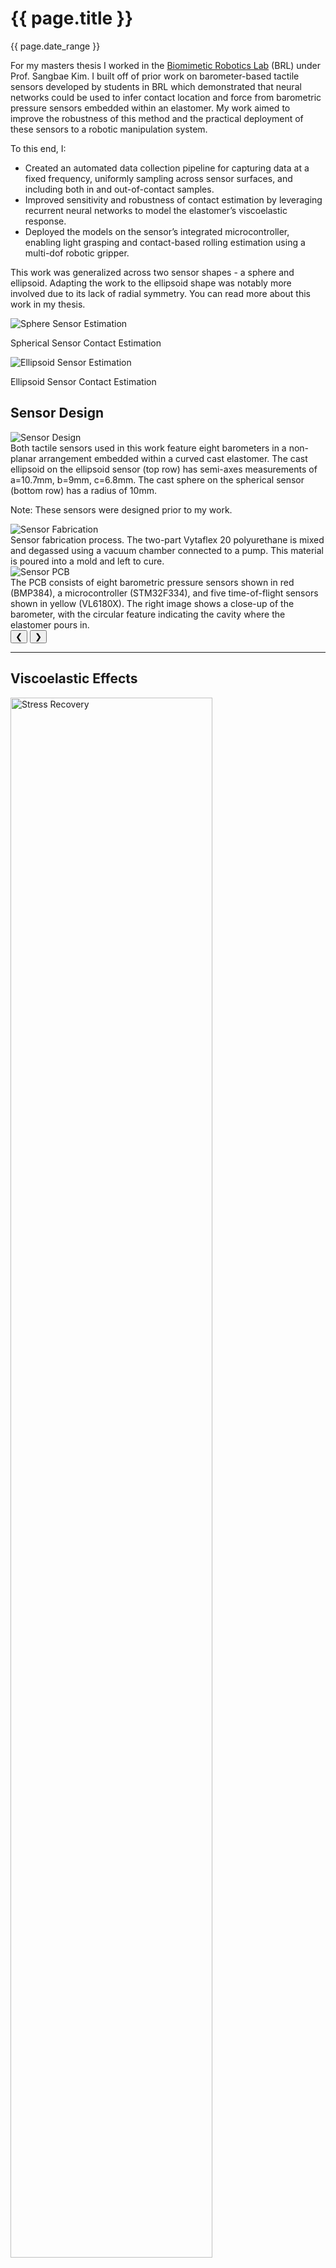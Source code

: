 
<div class="project-detail">
  <h1 class="project-title">{{ page.title }}</h1>
  <p class="project-dates">{{ page.date_range }}</p>

  <div class="project-section">
    <p>For my masters thesis I worked in the <a href="https://biomimetics.mit.edu/" target="_blank" rel="noopener">Biomimetic Robotics Lab</a> (BRL) under Prof. Sangbae Kim. I built off of prior work on barometer-based tactile sensors developed by students in BRL which demonstrated that neural networks could be used to infer contact location and force from barometric pressure sensors embedded within an elastomer. My work aimed to improve the robustness of this method and the practical deployment of these sensors to a robotic manipulation system.
    </p>
    <p>
    To this end, I:</p>
    <ul>
      <li>Created an automated data collection pipeline for capturing data at a fixed frequency, uniformly sampling across sensor surfaces, and including both in and out-of-contact samples.</li> 
      <li>Improved sensitivity and robustness of contact estimation by leveraging recurrent neural networks to model the elastomer’s viscoelastic response.</li>
      <li>Deployed the models on the sensor’s integrated microcontroller, enabling light grasping and contact-based rolling estimation using a multi-dof robotic gripper.</li>
    </ul>
    <p>
      This work was generalized across two sensor shapes - a sphere and ellipsoid. Adapting the work to the ellipsoid shape was notably more involved due to its lack of radial symmetry. You can read more about this work in my thesis.
    </p>
  </div>

<div class="project-section wide">
  <div class="gif-pair">
    <div class="gif-container">
      <img src="/assets/images/brl_content/sphere_web1x.gif" alt="Sphere Sensor Estimation">
      <p class="gif-caption">Spherical Sensor Contact Estimation</p>
    </div>
    <div class="gif-container">
      <img src="/assets/images/brl_content/ellipsoid_web1x.gif" alt="Ellipsoid Sensor Estimation">
      <p class="gif-caption">Ellipsoid Sensor Contact Estimation</p>
    </div>
  </div>
</div>




  <div class="image-carousel-container">
    <h2 class="carousel-title">Sensor Design</h2>
    <div class="image-carousel" id="carousel-intro">
      <div class="carousel-slide">
        <img src="/assets/images/brl_content/sensors_smaller.png" alt="Sensor Design">
        <div class="caption">Both tactile sensors used in this work feature eight barometers in a non-planar arrangement embedded within a curved cast elastomer. The cast ellipsoid on the ellipsoid sensor (top row) has semi-axes measurements of a=10.7mm, b=9mm, c=6.8mm. The cast sphere on the spherical sensor (bottom row) has a radius of 10mm. <p>Note: These sensors were designed prior to my work.</p></div>
      </div>
      <div class="carousel-slide">
        <img src="/assets/images/brl_content/sensorfab.png" alt="Sensor Fabrication">
        <div class="caption">Sensor fabrication process. The two-part Vytaflex 20 polyurethane is mixed and degassed using a vacuum chamber connected to a pump. This material is poured into a mold and left to cure. </div>
      </div>
      <div class="carousel-slide">
        <img src="/assets/images/brl_content/sensorPCB.png" alt="Sensor PCB">
        <div class="caption">The PCB consists of eight barometric pressure sensors shown in red (BMP384), a microcontroller (STM32F334), and five time-of-flight sensors shown in yellow (VL6180X). The right image shows a close-up of the barometer, with the circular feature indicating the cavity where the elastomer pours in.</div>
      </div>
    </div>
    <button class="arrow left" onclick="scrollCarousel('carousel-intro', -1)">&#10094;</button>
    <button class="arrow right" onclick="scrollCarousel('carousel-intro', 1)">&#10095;</button>
  </div>

  <hr class="carousel-separator">

  <div class="image-carousel-container">
    <h2 class="carousel-title">Viscoelastic Effects</h2>
    <div class="image-carousel" id="carousel-visco">
      <div class="carousel-slide">
        <img src="/assets/images/brl_content/stressrecovery.png" alt="Stress Recovery" style="width: 80%;">
        <div class="caption">Normalized barometer readings plotted over repeated contacts for both tactile sensors. We find that the elastomer volume on the sensors introduces pronounced viscoelastic effects, such as stress relaxation and residual stress accumulation, which degrade model accuracy.</div>
      </div>
      <div class="carousel-slide">
        <img src="/assets/images/brl_content/barometerorientation.png" alt="Barometer Orientation Effects" style="width: 80%;">
        <div class="caption">The non-planar arrangement of barometers means that barometers are often at large angles to incoming contact forces. Data from two different barometers in the spherical sensor is shown over repeated contacts in the direction given by n_contact. As the angle between a barometer’s sensing axis and the contact normal increases, the modes of mechanical interaction between the elastomer and the barometer become more variable</div>
      </div>
    </div>
    <button class="arrow left" onclick="scrollCarousel('carousel-visco', -1)">&#10094;</button>
    <button class="arrow right" onclick="scrollCarousel('carousel-visco', 1)">&#10095;</button>
  </div>

  <hr class="carousel-separator">


  <div class="image-carousel-container">
    <h2 class="carousel-title">Data Collection</h2>
    <div class="image-carousel" id="carousel-data">
      <div class="carousel-slide">
        <img src="/assets/images/brl_content/gantryhardware_diagram.png" alt="Gantry Hardware Diagram" style="width: 80%;">
        <div class="caption">Ground truth sensor data for both sensor geometries is collected with a custom five-axis gantry. The tactile sensor is mounted to the 3-axis linear stage. An ATI force sensor is mounted to the lower rotary stage.</div>
      </div>
      <div class="carousel-slide">
        <img src="/assets/images/brl_content/gantrysystem_diagram.png" alt="Gantry System Diagram" style="width: 80%;">
        <div class="caption">System diagram for data collection setup. All data is logged at 100Hz. Multithreading is used to sample position data from the actuators and sensor data from the Nucleo board while applying position control.</div>
      </div>
        <div class="carousel-slide">
        <img src="/assets/images/brl_content/gantry_run_ordered.gif" alt="Gantry Running" style="width: 80%;">
        <div class="caption">Example trajectory to sample points on the ellipsoid sensor, calculated using the inverse kinematics of the 5-axis gantry.</div>
      </div>
        <div class="carousel-slide">
        <img src="/assets/images/brl_content/uniform_and_sphere_coords.png" alt="Uniform vs. Spherical" style="width: 80%;">
        <div class="caption">Highlights difference between using discretized spherical coordinates for point generation, resulting in dense sampling near the poles, and the proposed uniform sampling method, which generates points uniformly over the surface. Uniform sampling ensures balanced coverage and reduces bias toward specific regions, promoting better generalization when learning models.
</div>
      </div>
    </div>
    <button class="arrow left" onclick="scrollCarousel('carousel-data', -1)">&#10094;</button>
    <button class="arrow right" onclick="scrollCarousel('carousel-data', 1)">&#10095;</button>
  </div>

  <hr class="carousel-separator">

  <div class="image-carousel-container">
    <h2 class="carousel-title">Neural Network Methods</h2>
    <div class="image-carousel" id="carousel-nn">
      <div class="carousel-slide">
        <img src="/assets/images/brl_content/neuralnets_binnedrnn.png" alt="Binned RNN" style="width: 100%;">
        <div class="caption">Proposed "Binned RNN": a two-layer recurrent neural network with binned angle outputs. "Binned" comes from the fact that the contact angle output ranges are discretized into bins and the network outputs a distribution indicating the likelihood that the contact angle falls within each bin. The final estimates of the contact angles are calculated as the sum of the bin centers, weighted by the network predictions. The input of the architecture is the eight barometer readings from the sensor. The final outputs are the 3-axis force in the sensor frame, the normal force, the contact location as Euler angles, and a contact flag.</div>
      </div>
      <div class="carousel-slide">
        <img src="/assets/images/brl_content/neuralnets.png" alt="Neural Network Comparison" style="width: 100%;">
        <div class="caption">To demonstrate improved contact estimation of the Binned RNN architecture, we perform ablations. The four neural network architectures tested are arranged in a 2×2 grid: columns group models by type (MLP vs. RNN), while rows group them by angle binning method. Binned versions include additional softmaxed output probability vectors, $\vec{p}$ and $\vec{q}$, which represent discretized distributions of probabilities over $\theta$ and $\phi$. These are converted to final angle estimates using a weighted average.</div>
      </div>
    </div>
    <button class="arrow left" onclick="scrollCarousel('carousel-nn', -1)">&#10094;</button>
    <button class="arrow right" onclick="scrollCarousel('carousel-nn', 1)">&#10095;</button>
  </div>

  <hr class="carousel-separator">

  <div class="image-carousel-container">
    <h2 class="carousel-title">Neural Network Results</h2>
    <div class="image-carousel" id="carousel-nnresults">
      <div class="carousel-slide">
        <img src="/assets/images/brl_content/validation_plot.png" alt="Gantry Hardware Diagram" style="width: 75%;">
        <div class="caption">MLP and Binned RNN models are compared on data collected several weeks after initial data collection. The Binned RNN produces more accurate force and angle readings on the spherical sensor than the MLP. It also reduces angle drift during contact and decouples force and angle predictions. For the ellipsoid sensor, performance between models is more similar, which is to be expected given the lower elastomer volume.</div>
      </div>
      <div class="carousel-slide">
        <img src="/assets/images/brl_content/all_histograms_portrait.png" alt="Resolution Histograms" style="width: 80%;">
        <div class="caption">Sensor angular prediction error distributions across models for both contact angles. One standard deviation lines are shown on each plot. The binned architectures have consistently lower standard deviations of errors than non-binned.</div>
      </div>
      <div class="carousel-slide">
        <img src="/assets/images/brl_content/contact_flag_robustness.png" alt="Contact Flag" style="width: 80%;">
        <div class="caption">Ground truth force data over repeated contacts for the spherical sensor. Shaded regions mark where the predicted contact flag or thresholded predicted normal force detects contact. Explicit prediction of contact is more robust than thresholding predicted forces.</div>
      </div>
        <div class="carousel-slide">
        <img src="/assets/images/brl_content/results_table.png" alt="Results Table" style="width: 80%;">
        <div class="caption">Ablation results. All binned architectures yield lower angular RMSEs than their non-binned counterparts. RNN models have a lower RMSE and BCE loss on all prediction targets except for phi_ellipsoid.</div>
      </div>
    </div>
    <button class="arrow left" onclick="scrollCarousel('carousel-nnresults', -1)">&#10094;</button>
    <button class="arrow right" onclick="scrollCarousel('carousel-nnresults', 1)">&#10095;</button>
  </div>
  
  <hr class="carousel-separator">

  <div class="image-carousel-container">
    <h2 class="carousel-title">Experimental Validation</h2>
    <div class="image-carousel" id="carousel-validation">
      <div class="carousel-slide">
        <img src="/assets/images/brl_content/mujoco_ellipsoid.gif" alt="MuJoCo Interface" style="width: 80%;">
        <div class="caption">Contact estimate of Binned RNN displayed in MuJoCo environment for ellipsoid sensor in real time.</div>
      </div>
      <div class="carousel-slide">
        <img src="/assets/images/brl_content/propriovtactile_web.gif" alt="Proprioception vs Tactile" style="width: 110%;">
        <div class="caption">Cylinder rotation is approximated first using proprioception only and then with added tactile estimates using the Binned RNN. Proprioception provides a rough estimate of cylinder orientation, but the addition of tactile input closes the gap between the estimated and the ground truth positions.</div>
      </div>
      <div class="carousel-slide">
        <img src="/assets/images/brl_content/sphere_rolling_web.gif" alt="Sphere Rolling Experiment" style="width: 110%;">
        <div class="caption">Cylinder rotation is estimated using a combination of proprioception and tactile sensing. Contact estimates from the Binned RNN versus Non-Binned MLP are used to calculate the orientation of the cylinder. The gripper is command to restart the algorithm when an angle of 90 degrees has been reached.</div>
      </div>
      <div class="carousel-slide">
        <img src="/assets/images/brl_content/ellipsoid_rolling_web.gif" alt="Ellipsoid Rolling Experiment" style="width: 110%;">
        <div class="caption">Cylinder rotation is estimated using a combination of proprioception and tactile sensing. Contact estimates from the Binned RNN versus Non-Binned MLP are used to calculate the orientation of the cylinder. The gripper is command to restart the algorithm when an angle of 90 degrees has been reached.</div>
      </div>
    </div>
    <button class="arrow left" onclick="scrollCarousel('carousel-validation', -1)">&#10094;</button>
    <button class="arrow right" onclick="scrollCarousel('carousel-validation', 1)">&#10095;</button>
  </div>

  
  <!-- <hr class="carousel-separator"> -->

  <!-- <div class="image-carousel-container">
    <h2 class="carousel-title">Extras</h2>
    <div class="image-carousel" id="carousel-extras">
      <div class="carousel-slide">
        <img src="/assets/images/brl_content/validation_plot.png" alt="PCB Design" style="width: 75%;">
        <div class="caption">MLP and Binned RNN models are compared on data collected several weeks after initial data collection. The Binned RNN produces more accurate force and angle readings on the spherical sensor than the MLP. It also reduces angle drift during contact and decouples force and angle predictions. For the ellipsoid sensor, performance between models is more similar, which is to be expected given the lower elastomer volume.</div>
      </div>
      <div class="carousel-slide">
        <img src="/assets/images/brl_content/all_histograms_portrait.png" alt="Resolution Histograms" style="width: 80%;">
        <div class="caption">Sensor angular prediction error distributions across models for both contact angles. One standard deviation lines are shown on each plot. The binned architectures have consistently lower standard deviations of errors than non-binned.</div>
      </div>
      <div class="carousel-slide">
        <img src="/assets/images/brl_content/contact_flag_robustness.png" alt="Contact Flag" style="width: 80%;">
        <div class="caption">Ground truth force data over repeated contacts for the spherical sensor. Shaded regions mark where the predicted contact flag or thresholded predicted normal force detects contact. Explicit prediction of contact is more robust than thresholding predicted forces.</div>
      </div>
        <div class="carousel-slide">
        <img src="/assets/images/brl_content/results_table.png" alt="Results Table" style="width: 80%;">
        <div class="caption">Ablation results. All binned architectures yield lower angular RMSEs than their non-binned counterparts. RNN models have a lower RMSE and BCE loss on all prediction targets except for phi_ellipsoid.</div>
      </div>
    </div>
    <button class="arrow left" onclick="scrollCarousel('carousel-extras', -1)">&#10094;</button>
    <button class="arrow right" onclick="scrollCarousel('carousel-extras', 1)">&#10095;</button>
  </div> -->

</div>


<script>
  const currentIndices = {}; // Keeps track of index per carousel

  function scrollCarousel(id, direction) {
    const carousel = document.getElementById(id);
    const slides = carousel.querySelectorAll(".carousel-slide");

    // Initialize index if it's the first time
    if (!(id in currentIndices)) currentIndices[id] = 0;

    currentIndices[id] += direction;

    // Clamp the index
    if (currentIndices[id] < 0) currentIndices[id] = 0;
    if (currentIndices[id] >= slides.length) currentIndices[id] = slides.length - 1;

    const scrollAmount = slides[0].offsetWidth;

    // Scroll to the correct slide
    carousel.scrollTo({
      left: scrollAmount * currentIndices[id],
      behavior: 'smooth'
    });
  }
</script>
